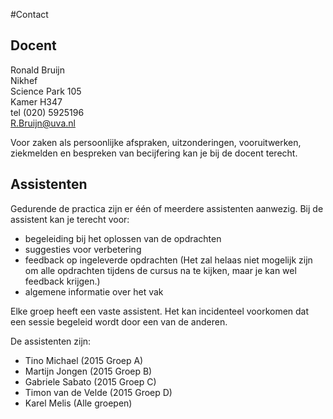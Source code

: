 #Contact

## Docent
Ronald Bruijn   
Nikhef  
Science Park 105   
Kamer H347  
tel (020) 5925196   
<R.Bruijn@uva.nl>  

Voor zaken als persoonlijke afspraken, uitzonderingen, vooruitwerken, ziekmelden en bespreken van becijfering kan je bij de docent terecht. 

## Assistenten
Gedurende de practica zijn er één of meerdere assistenten aanwezig. Bij de 
assistent kan je terecht voor:

  * begeleiding bij het oplossen van de opdrachten
  * suggesties voor verbetering
  * feedback op ingeleverde opdrachten (Het zal helaas niet mogelijk zijn
om alle opdrachten tijdens de cursus na te kijken, maar je kan wel 
feedback krijgen.)
  * algemene informatie over het vak

Elke groep heeft een vaste assistent. Het kan incidenteel voorkomen dat een 
sessie begeleid wordt door een van de anderen.

De assistenten zijn: 

* Tino Michael (2015 Groep A)  
* Martijn Jongen (2015 Groep B) 
* Gabriele Sabato  (2015 Groep C) 
* Timon van de Velde (2015 Groep D) 
* Karel Melis (Alle groepen) 
